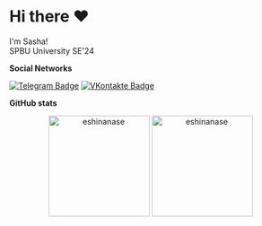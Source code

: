 # Hi there ❤️

I'm Sasha!\
SPBU University SE'24
<!-- 
**LeetCode**

[![LeetCode user sashananashi](https://img.shields.io/badge/dynamic/json?style=flat-square&labelColor=black&color=%23ffa116&label=Solved&query=solvedOverTotal&url=https%3A%2F%2Fleetcode-badge.vercel.app%2Fapi%2Fusers%2Fsashananashi&logo=leetcode&logoColor=yellow)](https://leetcode.com/sashananashi/)
 -->
**Social Networks**

[![Telegram Badge](https://img.shields.io/badge/-sashananashi-2ba5e0?style=flat-square&labelColor=2ba5e0&logo=telegram&logoColor=white&link=https://t.me/nanashii)](https://t.me/nanashii)
[![VKontakte Badge](https://img.shields.io/badge/-alksndrzln-0077ff?style=flat-square&labelColor=0077ff&logo=vk&logoColor=white&link=https://vk.com/alksndrzln)](https://vk.com/alksndrzln)

**GitHub stats**
<p align="center"><img height=180 src="https://github-readme-stats-git-master-eshinanase.vercel.app/api?username=EshiNanase&show_icons=true&theme=github_dark&count_private=true&include_all_commits=true&layout=compact" alt="eshinanase" /> <img height=180 src="https://github-readme-stats-git-master-eshinanase.vercel.app/api/top-langs/?username=EshiNanase&count_private=true&langs_count=10&theme=github_dark&layout=compact&include_all_commits=true&hide=HTML,CSS,TypeScript,Kotlin" alt="eshinanase" /></p>
